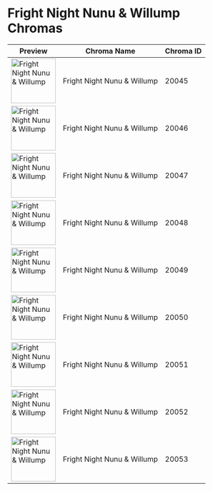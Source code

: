 # Fright Night Nunu & Willump Chromas

| Preview | Chroma Name | Chroma ID |
|---|---|---|
| <img src='https://raw.communitydragon.org/latest/plugins/rcp-be-lol-game-data/global/default/v1/champion-chroma-images/20/20045.png' alt='Fright Night Nunu & Willump' width='100'> | Fright Night Nunu & Willump | 20045 |
| <img src='https://raw.communitydragon.org/latest/plugins/rcp-be-lol-game-data/global/default/v1/champion-chroma-images/20/20046.png' alt='Fright Night Nunu & Willump' width='100'> | Fright Night Nunu & Willump | 20046 |
| <img src='https://raw.communitydragon.org/latest/plugins/rcp-be-lol-game-data/global/default/v1/champion-chroma-images/20/20047.png' alt='Fright Night Nunu & Willump' width='100'> | Fright Night Nunu & Willump | 20047 |
| <img src='https://raw.communitydragon.org/latest/plugins/rcp-be-lol-game-data/global/default/v1/champion-chroma-images/20/20048.png' alt='Fright Night Nunu & Willump' width='100'> | Fright Night Nunu & Willump | 20048 |
| <img src='https://raw.communitydragon.org/latest/plugins/rcp-be-lol-game-data/global/default/v1/champion-chroma-images/20/20049.png' alt='Fright Night Nunu & Willump' width='100'> | Fright Night Nunu & Willump | 20049 |
| <img src='https://raw.communitydragon.org/latest/plugins/rcp-be-lol-game-data/global/default/v1/champion-chroma-images/20/20050.png' alt='Fright Night Nunu & Willump' width='100'> | Fright Night Nunu & Willump | 20050 |
| <img src='https://raw.communitydragon.org/latest/plugins/rcp-be-lol-game-data/global/default/v1/champion-chroma-images/20/20051.png' alt='Fright Night Nunu & Willump' width='100'> | Fright Night Nunu & Willump | 20051 |
| <img src='https://raw.communitydragon.org/latest/plugins/rcp-be-lol-game-data/global/default/v1/champion-chroma-images/20/20052.png' alt='Fright Night Nunu & Willump' width='100'> | Fright Night Nunu & Willump | 20052 |
| <img src='https://raw.communitydragon.org/latest/plugins/rcp-be-lol-game-data/global/default/v1/champion-chroma-images/20/20053.png' alt='Fright Night Nunu & Willump' width='100'> | Fright Night Nunu & Willump | 20053 |
